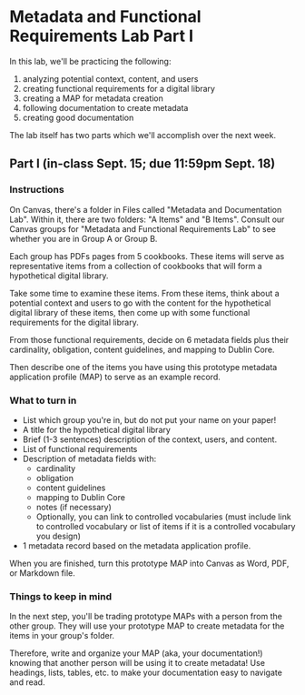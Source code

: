 # Metadata and Functional Requirements Lab Part I
In this lab, we'll be practicing the following:
1. analyzing potential context, content, and users
2. creating functional requirements for a digital library
3. creating a MAP for metadata creation
4. following documentation to create metadata
5. creating good documentation

The lab itself has two parts which we'll accomplish over the next week. 
## Part I (in-class Sept. 15; due 11:59pm Sept. 18)
### Instructions
On Canvas, there's a folder in Files called "Metadata and Documentation Lab". Within it, there are two folders: "A Items" and "B Items". Consult our Canvas groups for "Metadata and Functional Requirements Lab" to see whether you are in Group A or Group B. 

Each group has PDFs pages from 5 cookbooks. These items will serve as representative items from a collection of cookbooks that will form a hypothetical digital library. 

Take some time to examine these items. From these items, think about a potential context and users to go with the content for the hypothetical digital library of these items, then come up with some functional requirements for the digital library. 

From those functional requirements, decide on 6 metadata fields plus their cardinality, obligation, content guidelines, and mapping to Dublin Core. 

Then describe one of the items you have using this prototype metadata application profile (MAP) to serve as an example record. 

### What to turn in
- List which group you're in, but do not put your name on your paper!
- A title for the hypothetical digital library
- Brief (1-3 sentences) description of the context, users, and content.
- List of functional requirements
- Description of metadata fields with: 
    - cardinality
    - obligation
    - content guidelines
    - mapping to Dublin Core
    - notes (if necessary)
    - Optionally, you can link to controlled vocabularies (must include link to controlled vocabulary or list of items if it is a controlled vocabulary you design)
- 1 metadata record based on the metadata application profile. 

When you are finished, turn this prototype MAP into Canvas as Word, PDF, or Markdown file.

### Things to keep in mind
In the next step, you'll be trading prototype MAPs with a person from the other group. They will use your prototype MAP to create metadata for the items in your group's folder. 

Therefore, write and organize your MAP (aka, your documentation!) knowing that another person will be using it to create metadata! Use headings, lists, tables, etc. to make your documentation easy to navigate and read.
